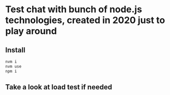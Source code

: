 # Test chat with bunch of node.js technologies, created in 2020 just to play around

## Install


```bash
nvm i
nvm use
npm i

```

## Take a look at load test if needed